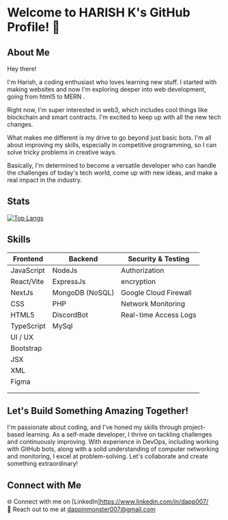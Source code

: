 # Welcome to HARISH K's GitHub Profile! 👋 


## About Me

Hey there!

I'm Harish, a coding enthusiast who loves learning new stuff. I started with making websites and now I'm exploring deeper into web development, going from html5 to MERN .

Right now, I'm super interested in web3, which includes cool things like blockchain and smart contracts. I'm excited to keep up with all the new tech changes.

What makes me different is my drive to go beyond just basic bots. I'm all about improving my skills, especially in competitive programming, so I can solve tricky problems in creative ways.

Basically, I'm determined to become a versatile developer who can handle the challenges of today's tech world, come up with new ideas, and make a real impact in the industry.

## Stats

[![Top Langs](https://github-readme-stats.vercel.app/api/top-langs/?username=dapphari007&layout=donut-vertical)](https://github.com/dapphari007/github-readme-stats)

## Skills

| Frontend     | Backend         | Security & Testing          | 
|--------------|-----------------|-----------------------------|
| JavaScript   | NodeJs          | Authorization               | 
| React/Vite   | ExpressJs       | encryption                  | 
| NextJs       | MongoDB (NoSQL) | Google Cloud Firewall       | 
| CSS          | PHP             | Network Monitoring          | 
| HTML5        | DiscordBot      | Real-time Access Logs       | 
| TypeScript   | MySql           |                             | 
| UI / UX      |                 |                             |
| Bootstrap    |                 |                             | 
| JSX          |                 |                             | 
| XML          |                 |                             | 
| Figma        |                 |                             | 
|              |                 |                             | 
|              |                 |                             |


## Let's Build Something Amazing Together!

I'm passionate about coding, and I've honed my skills through project-based learning. As a self-made developer, I thrive on tackling challenges and continuously improving. With experience in DevOps, including working with GitHub bots, along with a solid understanding of computer networking and monitoring, I excel at problem-solving. Let's collaborate and create something extraordinary!

## Connect with Me

🌐 Connect with me on [LinkedIn]https://www.linkedin.com/in/dapp007/  
📧 Reach out to me at [dappinmonster007@gmail.com](mailto:dappinmonster007@gmail.com)
